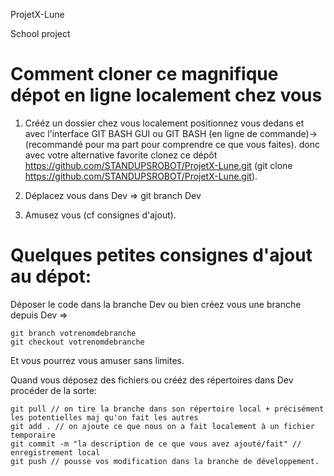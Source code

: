 ProjetX-Lune

School project

Comment cloner ce magnifique dépot en ligne localement chez vous
================================================================
1) Crééz un dossier chez vous localement positionnez vous dedans et avec l'interface GIT BASH GUI ou GIT BASH (en ligne de commande)-> (recommandé pour ma part pour comprendre ce que vous faites). donc avec votre alternative favorite clonez ce dépôt https://github.com/STANDUPSROBOT/ProjetX-Lune.git (git clone https://github.com/STANDUPSROBOT/ProjetX-Lune.git).

2) Déplacez vous dans Dev => git branch Dev

3) Amusez vous (cf consignes d'ajout).

Quelques petites consignes d'ajout au dépot:
==============================================
Déposer le code dans la branche Dev ou bien créez vous une branche depuis Dev => 

    git branch votrenomdebranche 
    git checkout votrenomdebranche 
    
Et vous pourrez vous amuser sans limites.

Quand vous déposez des fichiers ou crééz des répertoires dans Dev procéder de la sorte:

    git pull // on tire la branche dans son répertoire local + précisément les potentielles maj qu'on fait les autres
    git add . // on ajoute ce que nous on a fait localement à un fichier temporaire
    git commit -m "la description de ce que vous avez ajouté/fait" // enregistrement local
    git push // pousse vos modification dans la branche de développement.
